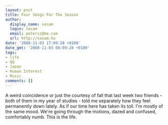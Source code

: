 ```yaml
---
layout: post
title: Four Songs For The Season
author:
  display_name: sesam
  login: sesam
  email: petersz@me.com
  url: http://sesam.hu
date: '2008-11-03 17:09:28 +0100'
date_gmt: '2008-11-03 08:09:28 +0100'
tags:
- life
- QQ
- Japan
- Human Interest
- Music
comments: []
---
```


A weird coincidence or just the courtesy of fall that last week two friends - both of them in my year of studies - told me separately how they feel permanently down lately. As if our time here has taken its toll. I'm mostly of the same mood. We're going through the motions, dazed and confused, comfortably numb. This is the life.
